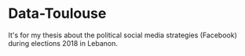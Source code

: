 # Data-Toulouse
It's for my thesis about the political social media strategies (Facebook) during elections 2018 in Lebanon.
